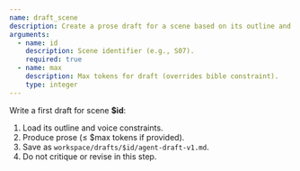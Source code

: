 ```yaml
---
name: draft_scene
description: Create a prose draft for a scene based on its outline and story-bible.
arguments:
  - name: id
    description: Scene identifier (e.g., S07).
    required: true
  - name: max
    description: Max tokens for draft (overrides bible constraint).
    type: integer
---
```


Write a first draft for scene **$id**:

1. Load its outline and voice constraints.
2. Produce prose (≤ $max tokens if provided).
3. Save as `workspace/drafts/$id/agent-draft-v1.md`.
4. Do not critique or revise in this step.
